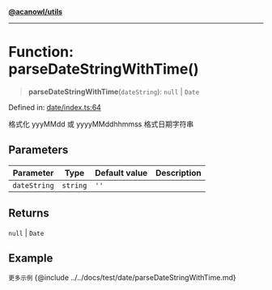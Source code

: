 [**@acanowl/utils**](../../README.md)

***

# Function: parseDateStringWithTime()

> **parseDateStringWithTime**(`dateString`): `null` \| `Date`

Defined in: [date/index.ts:64](https://github.com/acanowl/acanowl-framework/blob/829d67ec026b7e2554aaa2322f86b3fba919b5e0/packages/utils/src/date/index.ts#L64)

格式化 yyyMMdd 或 yyyyMMddhhmmss 格式日期字符串

## Parameters

| Parameter | Type | Default value | Description |
| ------ | ------ | ------ | ------ |
| `dateString` | `string` | `''` |  |

## Returns

`null` \| `Date`

## Example

```更多示例```
{@include ../../docs/test/date/parseDateStringWithTime.md}
